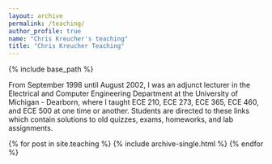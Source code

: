 ```yaml
---
layout: archive
permalink: /teaching/
author_profile: true
name: "Chris Kreucher's teaching"
title: "Chris Kreucher Teaching"
---
```


{% include base_path %}

From September 1998 until August 2002, I was an adjunct lecturer in the Electrical 
and Computer Engineering Department at the University of Michigan - Dearborn, where 
I taught ECE 210, ECE 273, ECE 365, ECE 460, and ECE 500 at one time or another. 
Students are directed to these links which contain solutions to old quizzes, exams, 
homeworks, and lab assignments.

{% for post in site.teaching %}
  {% include archive-single.html %}
{% endfor %}
